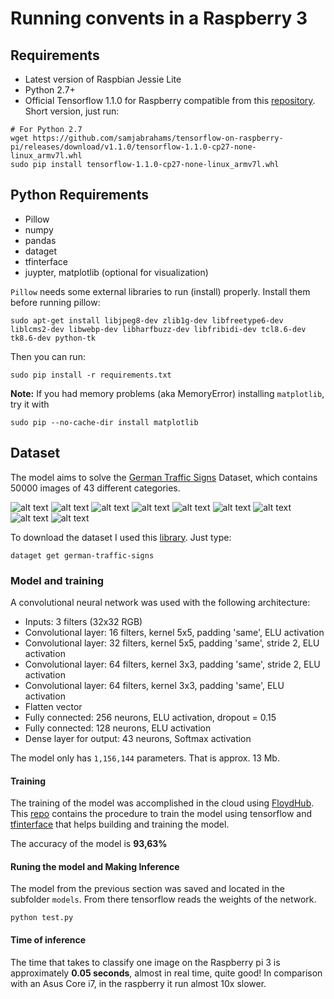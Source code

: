 # Running convents in a Raspberry 3

## Requirements
* Latest version of Raspbian Jessie Lite
* Python 2.7+
* Official Tensorflow 1.1.0 for Raspberry compatible from this [repository](https://github.com/samjabrahams/tensorflow-on-raspberry-pi). Short version, just run:

```
# For Python 2.7
wget https://github.com/samjabrahams/tensorflow-on-raspberry-pi/releases/download/v1.1.0/tensorflow-1.1.0-cp27-none-linux_armv7l.whl
sudo pip install tensorflow-1.1.0-cp27-none-linux_armv7l.whl
```

## Python Requirements
* Pillow
* numpy
* pandas
* dataget
* tfinterface
* juypter, matplotlib (optional for visualization)

`Pillow` needs some external libraries to run (install) properly. Install them before running pillow:

```
sudo apt-get install libjpeg8-dev zlib1g-dev libfreetype6-dev liblcms2-dev libwebp-dev libharfbuzz-dev libfribidi-dev tcl8.6-dev tk8.6-dev python-tk
```

Then you can run:

```
sudo pip install -r requirements.txt
```
**Note:** If you had memory problems (aka MemoryError) installing `matplotlib`, try it with
```
sudo pip --no-cache-dir install matplotlib
```

## Dataset
The model aims to solve the [German Traffic Signs](http://benchmark.ini.rub.de/?section=gtsrb&subsection=news) Dataset, which contains 50000 images of 43 different categories.

![alt text][s1] ![alt text][s2] ![alt text][s3] ![alt text][s4] ![alt text][s5] ![alt text][s6] ![alt text][s7] ![alt text][s8] ![alt text][s9]

To download the dataset I used this [library](https://github.com/cgarciae/dataget). Just type:
```
dataget get german-traffic-signs
```

### Model and training

A convolutional neural network was used with the following architecture:

* Inputs: 3 filters (32x32 RGB)
* Convolutional layer: 16 filters, kernel 5x5, padding 'same', ELU activation
* Convolutional layer: 32 filters, kernel 5x5, padding 'same', stride 2, ELU activation
* Convolutional layer: 64 filters, kernel 3x3, padding 'same', stride 2, ELU activation
* Convolutional layer: 64 filters, kernel 3x3, padding 'same', ELU activation
* Flatten vector
* Fully connected: 256 neurons, ELU activation, dropout = 0.15
* Fully connected: 128 neurons, ELU activation
* Dense layer for output: 43 neurons, Softmax activation

The model only has `1,156,144` parameters. That is approx. 13 Mb.

#### Training
The training of the model was accomplished in the cloud using [FloydHub](https://www.floydhub.com/). This [repo](https://github.com/charlielito/supervised-avanzado-german-traffic-signs/tree/red_pequena_prof) contains the procedure to train the model using tensorflow and [tfinterface](https://github.com/cgarciae/tfinterface) that helps building and training the model.

The accuracy of the model is **93,63%**


#### Runing the model and Making Inference
The model from the previous section was saved and located in the subfolder `models`. From there tensorflow reads the weights of the network.

```
python test.py
```

#### Time of inference
The time that takes to classify one image on the Raspberry pi 3 is approximately **0.05 seconds**, almost in real time, quite good! In comparison with an Asus Core i7, in the raspberry it run almost 10x slower.


[s1]: http://benchmark.ini.rub.de/Images/gtsrb/0.png "S"
[s2]: http://benchmark.ini.rub.de/Images/gtsrb/1.png "S"
[s3]: http://benchmark.ini.rub.de/Images/gtsrb/2.png "S"
[s4]: http://benchmark.ini.rub.de/Images/gtsrb/3.png "S"
[s5]: http://benchmark.ini.rub.de/Images/gtsrb/4.png "S"
[s6]: http://benchmark.ini.rub.de/Images/gtsrb/5.png "S"
[s7]: http://benchmark.ini.rub.de/Images/gtsrb/6.png "S"
[s8]: http://benchmark.ini.rub.de/Images/gtsrb/11.png "S"
[s9]: http://benchmark.ini.rub.de/Images/gtsrb/8.png "S"
